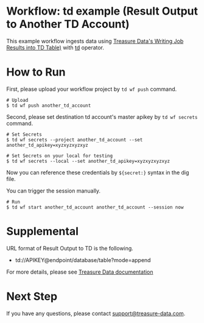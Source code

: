 # Workflow: td example (Result Output to Another TD Account)

This example workflow ingests data using [Treasure Data's Writing Job Results into TD Table)](https://docs.treasuredata.com/articles/result-into-td) with [td](http://docs.digdag.io/operators/td.html) operator.

# How to Run

First, please upload your workflow project by `td wf push` command.

    # Upload
    $ td wf push another_td_account

Second, please set destination td account's master apikey by `td wf secrets` command.

    # Set Secrets
    $ td wf secrets --project another_td_account --set another_td_apikey=xyzxyzxyzxyz

    # Set Secrets on your local for testing
    $ td wf secrets --local --set another_td_apikey=xyzxyzxyzxyz

Now you can reference these credentials by `${secret:}` syntax in the dig file.

You can trigger the session manually.

    # Run
    $ td wf start another_td_account another_td_account --session now
    
# Supplemental

URL format of Result Output to TD is the following.

- td://APIKEY@endpoint/database/table?mode=append

For more details, please see [Treasure Data documentation](https://docs.treasuredata.com/articles/result-into-td#two-ways-to-modify-data-appendreplace)

# Next Step

If you have any questions, please contact support@treasure-data.com.
